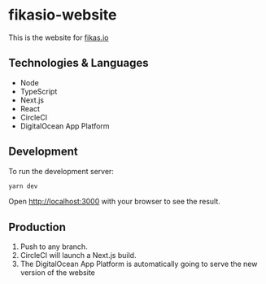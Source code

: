 # fikasio-website

This is the website for [fikas.io](https://fikas.io)

## Technologies & Languages

- Node
- TypeScript
- Next.js
- React
- CircleCI
- DigitalOcean App Platform

## Development

To run the development server:

```bash
yarn dev
```

Open [http://localhost:3000](http://localhost:3000) with your browser to see the result.

## Production

1. Push to any branch.
2. CircleCI will launch a Next.js build.
3. The DigitalOcean App Platform is automatically going to serve the new version of the website
